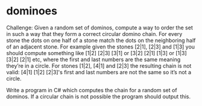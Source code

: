 # dominoes

Challenge:
Given a random set of dominos, compute a way to order the set in such a way that they form a correct circular domino chain. For every stone the dots on one half of a stone match the dots on the neighboring half of an adjacent stone.
For example given the stones [2|1], [2|3] and [1|3] you should compute something like [1|2] [2|3] [3|1] or [3|2] [2|1] [1|3] or [1|3] [3|2] [2|1] etc, where the first and last numbers are the same meaning they’re in a circle.
For stones [1|2], [4|1] and [2|3] the resulting chain is not valid: [4|1] [1|2] [2|3]'s first and last numbers are not the same so it’s not a circle.

Write a program in C# which computes the chain for a random set of dominos. If a circular chain is not possible the program should output this.
